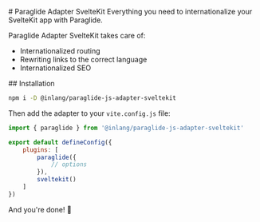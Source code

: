 # Paraglide Adapter SvelteKit
Everything you need to internationalize your SvelteKit app with Paraglide.

Paraglide Adapter SvelteKit takes care of:
- Internationalized routing
- Rewriting links to the correct language
- Internationalized SEO


## Installation
```bash
npm i -D @inlang/paraglide-js-adapter-sveltekit
```

Then add the adapter to your `vite.config.js` file:

```js
import { paraglide } from '@inlang/paraglide-js-adapter-sveltekit'

export default defineConfig({
    plugins: [
        paraglide({
            // options
        }),
        sveltekit()
    ]
})
```

And you're done! 🎉
